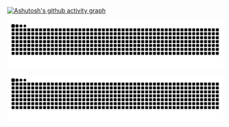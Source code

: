 [![Ashutosh's github activity graph](https://github-readme-activity-graph.vercel.app/graph?username=M-YoungBWeN&theme=github-compact)](https://github.com/ashutosh00710/github-readme-activity-graph)

![BEPb's github activity graph](https://raw.githubusercontent.com/BEPb/BEPb/output/github-contribution-grid-snake.svg)

![BEPb's github activity graph](https://raw.githubusercontent.com/BEPb/BEPb/output/github-contribution-grid-snake-dark.svg)
